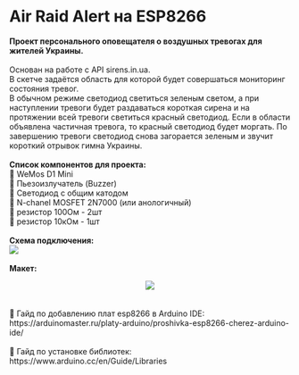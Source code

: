 # Air Raid Alert на ESP8266
<b>Проект персонального оповещателя о воздушных тревогах для жителей Украины.</b><br><br>
Основан на работе с API sirens.in.ua.<br>
В скетче задаётся область для которой будет совершаться мониторинг состояния тревог.<br>
В обычном режиме светодиод светиться зеленым светом, а при наступлении тревоги будет раздаваться короткая сирена и на протяжении всей тревоги светиться красный светодиод. Если в области объявлена частичная тревога, то красный светодиод будет моргать. По завершению тревоги светодиод снова загорается зеленым и звучит короткий отрывок гимна Украины.<br>
<br>
<b>Список компонентов для проекта:</b><br>
📌 WeMos D1 Mini<br>
📌 Пьезоизлучатель (Buzzer)<br>
📌 Светодиод с общим катодом<br>
📌 N-chanel MOSFET 2N7000 (или анологичный)<br>
📌 резистор 100Ом - 2шт<br>
📌 резистор 10кОм - 1шт<br>
<br>
<b>Схема подключения:</b><br>
<img src="https://raw.githubusercontent.com/pavel-fomychov/air-raid-alert-esp8266/main/scheme.jpg"><br>
<br>
<b>Макет:</b><br>
<div style="text-align:center;">
<center>
<img src="https://raw.githubusercontent.com/pavel-fomychov/air-raid-alert-esp8266/main/miniature.jpg" style="text-align:center;">
</center>
</div>
<br>
<br>
📌 Гайд по добавлению плат esp8266 в Arduino IDE:<br>
https://arduinomaster.ru/platy-arduino/proshivka-esp8266-cherez-arduino-ide/<br>
<br>
📌 Гайд по установке библиотек:<br>
https://www.arduino.cc/en/Guide/Libraries<br>
